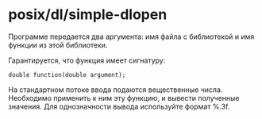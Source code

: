 # posix/dl/simple-dlopen

Программе передается два аргумента: имя файла с библиотекой и имя функции из этой библиотеки.

Гарантируется, что функция имеет сигнатуру:

```
double function(double argument);
```

На стандартном потоке ввода подаются вещественные числа. Необходимо применить к ним эту функцию, и вывести полученные
значения. Для однозначности вывода используйте формат %.3f.
